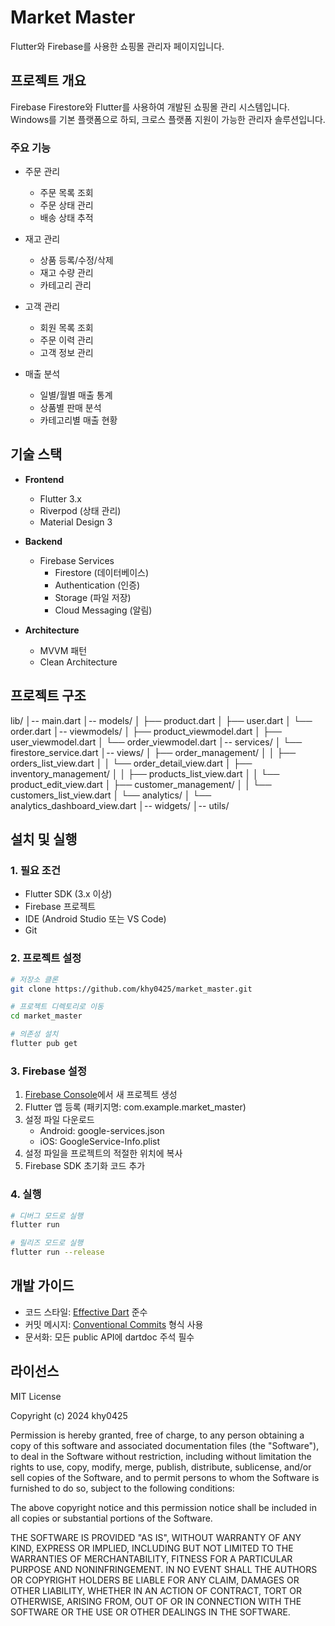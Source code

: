 # Market Master

Flutter와 Firebase를 사용한 쇼핑몰 관리자 페이지입니다.

## 프로젝트 개요

Firebase Firestore와 Flutter를 사용하여 개발된 쇼핑몰 관리 시스템입니다. 
Windows를 기본 플랫폼으로 하되, 크로스 플랫폼 지원이 가능한 관리자 솔루션입니다.

### 주요 기능

- 주문 관리
  - 주문 목록 조회
  - 주문 상태 관리
  - 배송 상태 추적
  
- 재고 관리
  - 상품 등록/수정/삭제
  - 재고 수량 관리
  - 카테고리 관리
  
- 고객 관리
  - 회원 목록 조회
  - 주문 이력 관리
  - 고객 정보 관리
  
- 매출 분석
  - 일별/월별 매출 통계
  - 상품별 판매 분석
  - 카테고리별 매출 현황

## 기술 스택

- **Frontend**
  - Flutter 3.x
  - Riverpod (상태 관리)
  - Material Design 3
  
- **Backend**
  - Firebase Services
    - Firestore (데이터베이스)
    - Authentication (인증)
    - Storage (파일 저장)
    - Cloud Messaging (알림)
    
- **Architecture**
  - MVVM 패턴
  - Clean Architecture

## 프로젝트 구조
lib/
│-- main.dart
│-- models/
│ ├── product.dart
│ ├── user.dart
│ └── order.dart
│-- viewmodels/
│ ├── product_viewmodel.dart
│ ├── user_viewmodel.dart
│ └── order_viewmodel.dart
│-- services/
│ └── firestore_service.dart
│-- views/
│ ├── order_management/
│ │ ├── orders_list_view.dart
│ │ └── order_detail_view.dart
│ ├── inventory_management/
│ │ ├── products_list_view.dart
│ │ └── product_edit_view.dart
│ ├── customer_management/
│ │ └── customers_list_view.dart
│ └── analytics/
│ └── analytics_dashboard_view.dart
│-- widgets/
│-- utils/


## 설치 및 실행

### 1. 필요 조건

- Flutter SDK (3.x 이상)
- Firebase 프로젝트
- IDE (Android Studio 또는 VS Code)
- Git

### 2. 프로젝트 설정

```bash
# 저장소 클론
git clone https://github.com/khy0425/market_master.git

# 프로젝트 디렉토리로 이동
cd market_master

# 의존성 설치
flutter pub get
```

### 3. Firebase 설정

1. [Firebase Console](https://console.firebase.google.com/)에서 새 프로젝트 생성
2. Flutter 앱 등록 (패키지명: com.example.market_master)
3. 설정 파일 다운로드
   - Android: google-services.json
   - iOS: GoogleService-Info.plist
4. 설정 파일을 프로젝트의 적절한 위치에 복사
5. Firebase SDK 초기화 코드 추가

### 4. 실행

```bash
# 디버그 모드로 실행
flutter run

# 릴리즈 모드로 실행
flutter run --release
```

## 개발 가이드

- 코드 스타일: [Effective Dart](https://dart.dev/guides/language/effective-dart) 준수
- 커밋 메시지: [Conventional Commits](https://www.conventionalcommits.org/) 형식 사용
- 문서화: 모든 public API에 dartdoc 주석 필수

## 라이선스

MIT License

Copyright (c) 2024 khy0425

Permission is hereby granted, free of charge, to any person obtaining a copy
of this software and associated documentation files (the "Software"), to deal
in the Software without restriction, including without limitation the rights
to use, copy, modify, merge, publish, distribute, sublicense, and/or sell
copies of the Software, and to permit persons to whom the Software is
furnished to do so, subject to the following conditions:

The above copyright notice and this permission notice shall be included in all
copies or substantial portions of the Software.

THE SOFTWARE IS PROVIDED "AS IS", WITHOUT WARRANTY OF ANY KIND, EXPRESS OR
IMPLIED, INCLUDING BUT NOT LIMITED TO THE WARRANTIES OF MERCHANTABILITY,
FITNESS FOR A PARTICULAR PURPOSE AND NONINFRINGEMENT. IN NO EVENT SHALL THE
AUTHORS OR COPYRIGHT HOLDERS BE LIABLE FOR ANY CLAIM, DAMAGES OR OTHER
LIABILITY, WHETHER IN AN ACTION OF CONTRACT, TORT OR OTHERWISE, ARISING FROM,
OUT OF OR IN CONNECTION WITH THE SOFTWARE OR THE USE OR OTHER DEALINGS IN THE
SOFTWARE.
